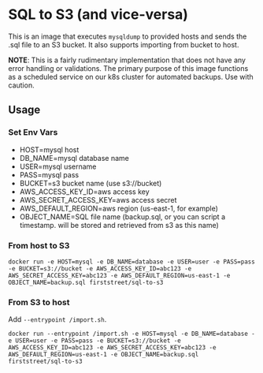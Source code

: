 # SQL to S3 (and vice-versa)

This is an image that executes `mysqldump` to provided hosts and sends the .sql file to an S3 bucket. It also supports importing from bucket to host.

**NOTE**: This is a fairly rudimentary implementation that does not have any error handling or validations. The primary purpose of this image functions as a scheduled service on our k8s cluster for automated backups. Use with caution.

## Usage

### Set Env Vars

- HOST=mysql host
- DB_NAME=mysql database name
- USER=mysql username
- PASS=mysql pass
- BUCKET=s3 bucket name (use s3://bucket)
- AWS_ACCESS_KEY_ID=aws access key
- AWS_SECRET_ACCESS_KEY=aws access secret
- AWS_DEFAULT_REGION=aws region (us-east-1, for example)
- OBJECT_NAME=SQL file name (backup.sql, or you can script a timestamp. will be stored and retrieved from s3 as this name)

### From host to S3

```
docker run -e HOST=mysql -e DB_NAME=database -e USER=user -e PASS=pass -e BUCKET=s3://bucket -e AWS_ACCESS_KEY_ID=abc123 -e AWS_SECRET_ACCESS_KEY=abc123 -e AWS_DEFAULT_REGION=us-east-1 -e OBJECT_NAME=backup.sql firststreet/sql-to-s3
```


### From S3 to host

Add `--entrypoint /import.sh`.

```
docker run --entrypoint /import.sh -e HOST=mysql -e DB_NAME=database -e USER=user -e PASS=pass -e BUCKET=s3://bucket -e AWS_ACCESS_KEY_ID=abc123 -e AWS_SECRET_ACCESS_KEY=abc123 -e AWS_DEFAULT_REGION=us-east-1 -e OBJECT_NAME=backup.sql firststreet/sql-to-s3
```
